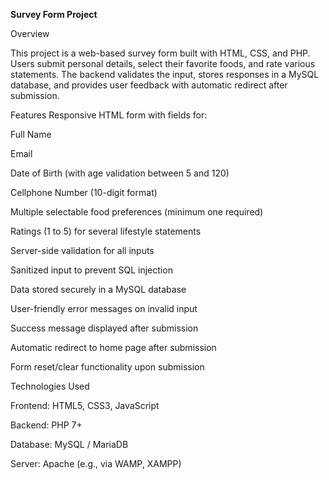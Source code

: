 **Survey Form Project**

Overview

This project is a web-based survey form built with HTML, CSS, and PHP. Users submit personal details, select their favorite foods, and rate various statements. The backend validates the input, stores responses in a MySQL database, and provides user feedback with automatic redirect after submission.

Features
Responsive HTML form with fields for:

Full Name

Email

Date of Birth (with age validation between 5 and 120)

Cellphone Number (10-digit format)

Multiple selectable food preferences (minimum one required)

Ratings (1 to 5) for several lifestyle statements

Server-side validation for all inputs

Sanitized input to prevent SQL injection

Data stored securely in a MySQL database

User-friendly error messages on invalid input

Success message displayed after submission

Automatic redirect to home page after submission

Form reset/clear functionality upon submission

Technologies Used

Frontend: HTML5, CSS3, JavaScript

Backend: PHP 7+

Database: MySQL / MariaDB

Server: Apache (e.g., via WAMP, XAMPP)
